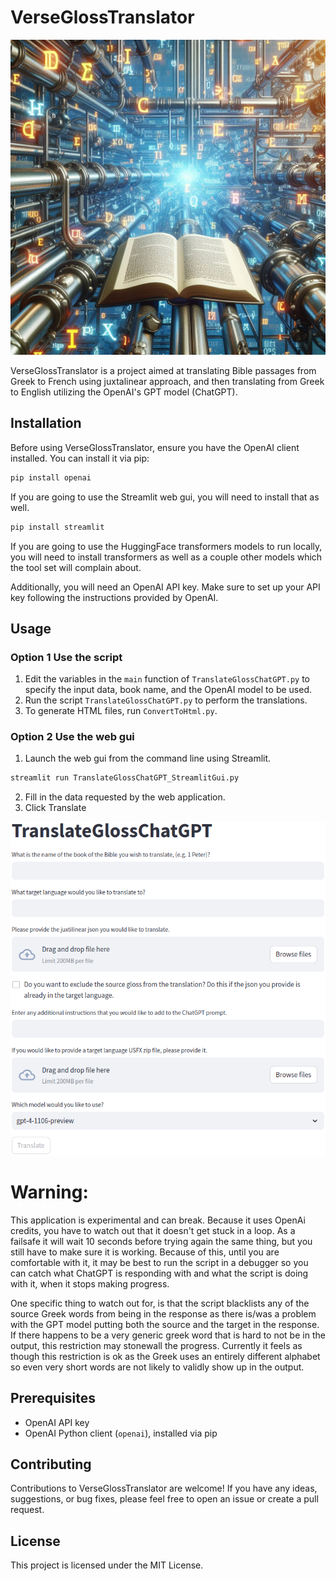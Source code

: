 # VerseGlossTranslator

![VerseGlossTranslator Logo](./data/logo.jpeg)

VerseGlossTranslator is a project aimed at translating Bible passages from Greek to French using juxtalinear approach, and then translating from Greek to English utilizing the OpenAI's GPT model (ChatGPT). 

## Installation

Before using VerseGlossTranslator, ensure you have the OpenAI client installed. You can install it via pip:

```bash
pip install openai
```

If you are going to use the Streamlit web gui, you will need to install that as well.
```bash
pip install streamlit
```

If you are going to use the HuggingFace transformers models to run locally, you will need to install transformers as well as a couple other models which the tool set will complain about.

Additionally, you will need an OpenAI API key. Make sure to set up your API key following the instructions provided by OpenAI.

## Usage

### Option 1 **Use the script**

1. Edit the variables in the `main` function of `TranslateGlossChatGPT.py` to specify the input data, book name, and the OpenAI model to be used.
2. Run the script `TranslateGlossChatGPT.py` to perform the translations.
3. To generate HTML files, run `ConvertToHtml.py`.

### Option 2 **Use the web gui**

1. Launch the web gui from the command line using Streamlit.

```bash
streamlit run TranslateGlossChatGPT_StreamlitGui.py
```

2. Fill in the data requested by the web application.
3. Click Translate

![web gui screenshot](data/Translate_Gloss_ChatGPT_StreamLit_screenshot.png)

# Warning:

This application is experimental and can break.  Because it uses OpenAi credits, you have to watch out that it doesn't get stuck in a loop.  As a failsafe it will wait 10 seconds before trying again the same thing, but you still have to make sure it is working.  Because of this, until you are comfortable with it, it may be best to run the script in a debugger so you can catch what ChatGPT is responding with and what the script is doing with it, when it stops making progress.

One specific thing to watch out for, is that the script blacklists any of the source Greek words from being in the response as there is/was a problem with the GPT model putting both the source and the target in the response.  If there happens to be a very generic greek word that is hard to not be in the output, this restriction may stonewall the progress.  Currently it feels as though this restriction is ok as the Greek uses an entirely different alphabet so even very short words are not likely to validly show up in the output.

## Prerequisites

- OpenAI API key
- OpenAI Python client (`openai`), installed via pip

## Contributing

Contributions to VerseGlossTranslator are welcome! If you have any ideas, suggestions, or bug fixes, please feel free to open an issue or create a pull request.

## License

This project is licensed under the MIT License.